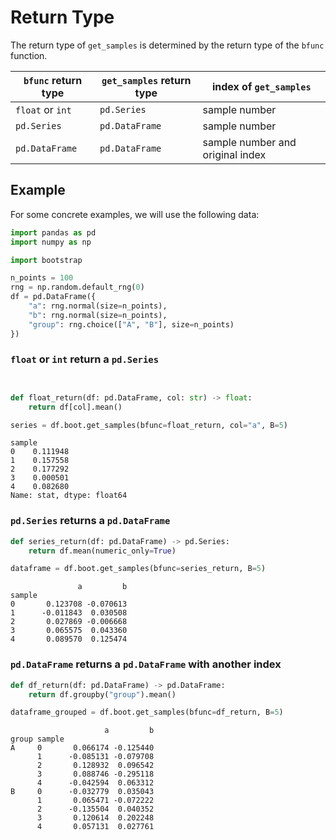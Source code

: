# Return Type

The return type of `get_samples` is determined by the return type of the `bfunc` function.

| `bfunc` return type | `get_samples` return type | index of `get_samples` |
|---------------------|---------------------------|------------------------|
| `float` or `int`    | `pd.Series`               | sample number |
| `pd.Series`         | `pd.DataFrame`            | sample number | 
| `pd.DataFrame`      | `pd.DataFrame`            | sample number and original index | 


## Example

For some concrete examples, we will use the following data:

```python
import pandas as pd
import numpy as np

import bootstrap

n_points = 100
rng = np.random.default_rng(0)
df = pd.DataFrame({
    "a": rng.normal(size=n_points),
    "b": rng.normal(size=n_points),
    "group": rng.choice(["A", "B"], size=n_points)
})

```

### `float` or `int` return a `pd.Series`

```python


def float_return(df: pd.DataFrame, col: str) -> float:
    return df[col].mean()

series = df.boot.get_samples(bfunc=float_return, col="a", B=5)
```

```text
sample
0    0.111948
1    0.157558
2    0.177292
3    0.000501
4    0.082680
Name: stat, dtype: float64
```

### `pd.Series` returns a `pd.DataFrame`


```python
def series_return(df: pd.DataFrame) -> pd.Series:
    return df.mean(numeric_only=True)

dataframe = df.boot.get_samples(bfunc=series_return, B=5)
```

```text
               a         b
sample
0       0.123708 -0.070613
1      -0.011843  0.030508
2       0.027869 -0.006668
3       0.065575  0.043360
4       0.089570  0.125474
```

### `pd.DataFrame` returns a `pd.DataFrame` with another index

```python
def df_return(df: pd.DataFrame) -> pd.DataFrame:
    return df.groupby("group").mean()

dataframe_grouped = df.boot.get_samples(bfunc=df_return, B=5)
```

```text
                     a         b
group sample
A     0       0.066174 -0.125440
      1      -0.085131 -0.079708
      2       0.128932  0.096542
      3       0.088746 -0.295118
      4      -0.042594  0.063312
B     0      -0.032779  0.035043
      1       0.065471 -0.072222
      2      -0.135504  0.040352
      3       0.120614  0.202248
      4       0.057131  0.027761
```